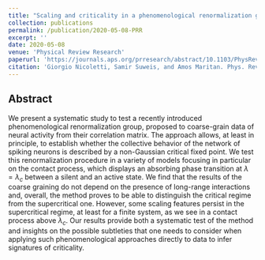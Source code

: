 ```yaml
---
title: "Scaling and criticality in a phenomenological renormalization group"
collection: publications
permalink: /publication/2020-05-08-PRR
excerpt: ''
date: 2020-05-08
venue: 'Physical Review Research'
paperurl: 'https://journals.aps.org/prresearch/abstract/10.1103/PhysRevResearch.2.023144'
citation: 'Giorgio Nicoletti, Samir Suweis, and Amos Maritan. Phys. Rev. Research 2, 023144 (2020).'
---
```


## Abstract
We present a systematic study to test a recently introduced phenomenological renormalization group, proposed to coarse-grain data of neural activity from their correlation matrix. The approach allows, at least in principle, to establish whether the collective behavior of the network of spiking neurons is described by a non-Gaussian critical fixed point. We test this renormalization procedure in a variety of models focusing in particular on the contact process, which displays an absorbing phase transition at $\lambda = \lambda_c$ between a silent and an active state. We find that the results of the coarse graining do not depend on the presence of long-range interactions and, overall, the method proves to be able to distinguish the critical regime from the supercritical one. However, some scaling features persist in the supercritical regime, at least for a finite system, as we see in a contact process above $\lambda_c$. Our results provide both a systematic test of the method and insights on the possible subtleties that one needs to consider when applying such phenomenological approaches directly to data to infer signatures of criticality.
